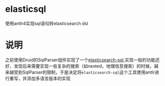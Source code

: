 # elasticsql
使用antlr4实现sql语句转elasticsearch dsl

# 说明
之前使用Druid的SqlParser组件实现了一个[elasticsearch-sql](https://github.com/iamazy/elasticsearch-sql),实现一般的功能还好，发现后来需要实现一些复杂的搜索（如nested，地理信息搜索）的时候，越来越受到SqlParser的限制，于是决定将`elasticsearch-sql`这个工具使用antlr进行重写，并添加多语言版本的实现
